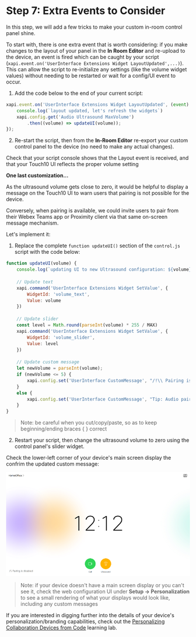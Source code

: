 # Step 7: Extra Events to Consider

In this step, we will add a few tricks to make your custom in-room control panel shine.

To start with, there is one extra event that is worth considering: if you make changes to the layout of your panel in the **In Room Editor** and re-upload to the device, an event is fired which can be caught by your script (`xapi.event.on('UserInterface Extensions Widget LayoutUpdated',...)`).  This can allow the script to re-initialize any settings (like the volume widget values) without needing to be restarted or wait for a config/UI event to occur.

1. Add the code below to the end of your current script:

  ```javascript
  xapi.event.on('UserInterface Extensions Widget LayoutUpdated', (event) => {
      console.log(`layout updated, let's refresh the widgets`)
      xapi.config.get('Audio Ultrasound MaxVolume')
          .then((volume) => updateUI(volume));
  });
  ```

2. Re-start the script, then from the **In-Room Editor** re-export your custom control panel to the device (no need to make any actual changes).

  Check that your script console shows that the Layout event is received, and that your Touch10 UI reflects the proper volume setting

**One last customization...**

As the ultrasound volume gets close to zero, it would be helpful to display a message on the Touch10 UI to warn users that pairing is not possible for the device.

Conversely, when pairing is available, we could invite users to pair from their Webex Teams app or Proximity client via that same on-screen message mechanism.

Let's implement it:

1. Replace the complete `function updateUI()` section of the `control.js` script with the code below:

```javascript
function updateUI(volume) {
    console.log(`updating UI to new Ultrasound configuration: ${volume}`)

    // Update text
    xapi.command('UserInterface Extensions Widget SetValue', {
        WidgetId: 'volume_text',
        Value: volume
    })

    // Update slider
    const level = Math.round(parseInt(volume) * 255 / MAX)
    xapi.command('UserInterface Extensions Widget SetValue', {
        WidgetId: 'volume_slider',
        Value: level
    })

    // Update custom message
    let newVolume = parseInt(volume);
    if (newVolume <= 5) {
        xapi.config.set('UserInterface CustomMessage', "/!\\ Pairing is disabled");
    }
    else {
        xapi.config.set('UserInterface CustomMessage', "Tip: Audio pairing is enabled");
    }
}
```
>Note: be careful when you cut/copy/paste, so as to keep beginning/ending braces { } correct

2. Restart your script, then change the ultrasound volume to zero using the control panel's slider widget.

  Check the lower-left corner of your device's main screen display the confrim the updated custom message:

  ![Pairing disabled](assets/images/step1-ultrasound-activity.png)
  >Note: if your device doesn't have a main screen display or you can't see it, check the web configuration UI under **Setup -> Personalization** to see a small rendering of what your displays would look like, including any custom messages

If you are interested in digging further into the details of your device's personalization/branding capabilities, check out the [Personalizing Collaboration Devices from Code](https://learninglabs.cisco.com/lab/collab-xapi-branding/step/1) learning lab.
